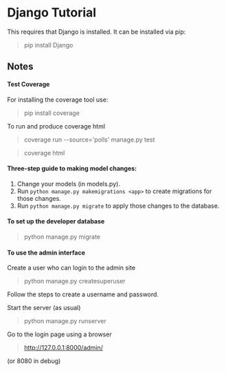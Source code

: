 # Django Tutorial

This requires that Django is installed. It can be installed via pip:

> pip install Django

## Notes

#### Test Coverage

For installing the coverage tool use:

> pip install coverage

To run and produce coverage html

> coverage run --source='polls' manage.py test 

> coverage html

#### Three-step guide to making model changes:

 1. Change your models (in models.py).
 1. Run `python manage.py makemigrations <app>` to create migrations for those changes.
 1. Run `python manage.py migrate` to apply those changes to the database.

#### To set up the developer database

> python manage.py migrate

#### To use the admin interface

Create a user who can login to the admin site

> python manage.py createsuperuser

Follow the steps to create a username and password.

Start the server (as usual)

> python manage.py runserver

Go to the login page using a browser

> http://127.0.0.1:8000/admin/

(or 8080 in debug)